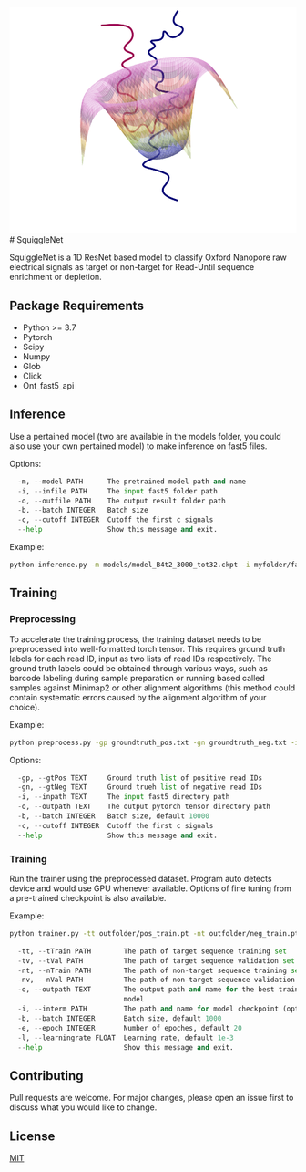 ![alt text](imgs/SquiggleNet.png) # SquiggleNet

SquiggleNet is a 1D ResNet based model to classify Oxford Nanopore raw electrical signals as target or non-target for Read-Until sequence enrichment or depletion. 

## Package Requirements

- Python >= 3.7
- Pytorch
- Scipy
- Numpy
- Glob
- Click
- Ont_fast5_api



## Inference
Use a pertained model (two are available in the models folder, you could also use your own pertained model) to make inference on fast5 files.

Options:
```python
  -m, --model PATH      The pretrained model path and name
  -i, --infile PATH     The input fast5 folder path
  -o, --outfile PATH    The output result folder path
  -b, --batch INTEGER   Batch size
  -c, --cutoff INTEGER  Cutoff the first c signals
  --help                Show this message and exit.
```

Example:
```bash
python inference.py -m models/model_B4t2_3000_tot32.ckpt -i myfolder/fast5 -o outfolder
```

## Training

### Preprocessing
To accelerate the training process, the training dataset needs to be preprocessed into well-formatted torch tensor. This requires ground truth labels for each read ID, input as two lists of read IDs respectively. The ground truth labels could be obtained through various ways, such as barcode labeling during sample preparation or running based called samples against Minimap2 or other alignment algorithms (this method could contain systematic errors caused by the alignment algorithm of your choice). 

Example:
```bash
python preprocess.py -gp groundtruth_pos.txt -gn groundtruth_neg.txt -i myfolder/fast5 -o outfolder
```

Options:
```python
  -gp, --gtPos TEXT     Ground truth list of positive read IDs
  -gn, --gtNeg TEXT     Ground trueh list of negative read IDs
  -i, --inpath TEXT     The input fast5 directory path
  -o, --outpath TEXT    The output pytorch tensor directory path
  -b, --batch INTEGER   Batch size, default 10000
  -c, --cutoff INTEGER  Cutoff the first c signals
  --help                Show this message and exit.
```

### Training
Run the trainer using the preprocessed dataset. Program auto detects device and would use GPU whenever available. Options of fine tuning from a pre-trained checkpoint is also available.

Example:
```bash
python trainer.py -tt outfolder/pos_train.pt -nt outfolder/neg_train.pt -tv outfolder/pos_val.pt -nv outfolder/neg_val.pt -o trainedModel.ckpt
```

```python
  -tt, --tTrain PATH        The path of target sequence training set
  -tv, --tVal PATH          The path of target sequence validation set
  -nt, --nTrain PATH        The path of non-target sequence training set
  -nv, --nVal PATH          The path of non-target sequence validation set
  -o, --outpath TEXT        The output path and name for the best trained
                            model
  -i, --interm PATH         The path and name for model checkpoint (optional)
  -b, --batch INTEGER       Batch size, default 1000
  -e, --epoch INTEGER       Number of epoches, default 20
  -l, --learningrate FLOAT  Learning rate, default 1e-3
  --help                    Show this message and exit.
```

## Contributing
Pull requests are welcome. For major changes, please open an issue first to discuss what you would like to change.


## License
[MIT](https://choosealicense.com/licenses/mit/)